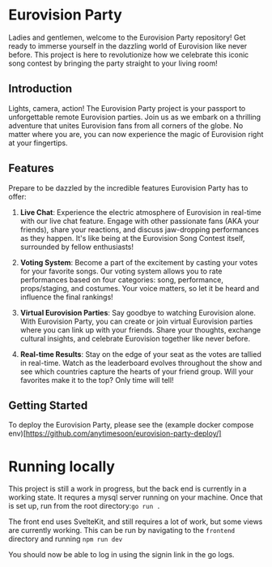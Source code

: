 # Eurovision Party

Ladies and gentlemen, welcome to the Eurovision Party repository! Get ready to immerse yourself in the dazzling world of Eurovision like never before. This project is here to revolutionize how we celebrate this iconic song contest by bringing the party straight to your living room!

## Introduction

Lights, camera, action! The Eurovision Party project is your passport to unforgettable remote Eurovision parties. Join us as we embark on a thrilling adventure that unites Eurovision fans from all corners of the globe. No matter where you are, you can now experience the magic of Eurovision right at your fingertips.



## Features

Prepare to be dazzled by the incredible features Eurovision Party has to offer:

1. **Live Chat**: Experience the electric atmosphere of Eurovision in real-time with our live chat feature. Engage with other passionate fans (AKA your friends), share your reactions, and discuss jaw-dropping performances as they happen. It's like being at the Eurovision Song Contest itself, surrounded by fellow enthusiasts!

2. **Voting System**: Become a part of the excitement by casting your votes for your favorite songs. Our voting system allows you to rate performances based on four categories: song, performance, props/staging, and costumes. Your voice matters, so let it be heard and influence the final rankings!

3. **Virtual Eurovision Parties**: Say goodbye to watching Eurovision alone. With Eurovision Party, you can create or join virtual Eurovision parties where you can link up with your friends. Share your thoughts, exchange cultural insights, and celebrate Eurovision together like never before.

4. **Real-time Results**: Stay on the edge of your seat as the votes are tallied in real-time. Watch as the leaderboard evolves throughout the show and see which countries capture the hearts of your friend group. Will your favorites make it to the top? Only time will tell!


## Getting Started

To deploy the Eurovision Party, please see the (example docker compose env)[https://github.com/anytimesoon/eurovision-party-deploy/]

# Running locally
This project is still a work in progress, but the back end is currently in a working state. It requres a mysql server running on your machine. Once that is set up, run from the root directory:```go run .```

The front end uses SvelteKit, and still requires a lot of work, but some views are currently working. This can be run by navigating to the `frontend` directory and running ```npm run dev```

You should now be able to log in using the signin link in the go logs.
